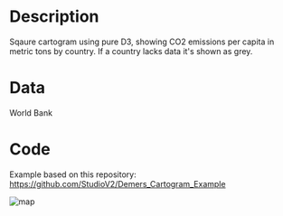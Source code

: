 # Description
Sqaure cartogram using pure D3, showing CO2 emissions per capita in metric tons by country. If a country lacks data it's shown as grey.

# Data
World Bank

# Code
Example based on this repository: https://github.com/StudioV2/Demers_Cartogram_Example


![map](https://github.com/jhjanicki/d3_cartogram_vanilla/assets/6565011/56461a2c-bb18-4986-b41e-653ac1d7fe43)
